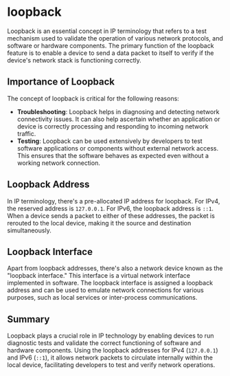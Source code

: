 # loopback

Loopback is an essential concept in IP terminology that refers to a test mechanism used to validate the operation of various network protocols, and software or hardware components. The primary function of the loopback feature is to enable a device to send a data packet to itself to verify if the device's network stack is functioning correctly.

## Importance of Loopback

The concept of loopback is critical for the following reasons:

- **Troubleshooting**: Loopback helps in diagnosing and detecting network connectivity issues. It can also help ascertain whether an application or device is correctly processing and responding to incoming network traffic.
- **Testing**: Loopback can be used extensively by developers to test software applications or components without external network access. This ensures that the software behaves as expected even without a working network connection.

## Loopback Address

In IP terminology, there's a pre-allocated IP address for loopback. For IPv4, the reserved address is `127.0.0.1`. For IPv6, the loopback address is `::1`. When a device sends a packet to either of these addresses, the packet is rerouted to the local device, making it the source and destination simultaneously.

## Loopback Interface

Apart from loopback addresses, there's also a network device known as the "loopback interface." This interface is a virtual network interface implemented in software. The loopback interface is assigned a loopback address and can be used to emulate network connections for various purposes, such as local services or inter-process communications.

## Summary

Loopback plays a crucial role in IP technology by enabling devices to run diagnostic tests and validate the correct functioning of software and hardware components. Using the loopback addresses for IPv4 (`127.0.0.1`) and IPv6 (`::1`), it allows network packets to circulate internally within the local device, facilitating developers to test and verify network operations.
